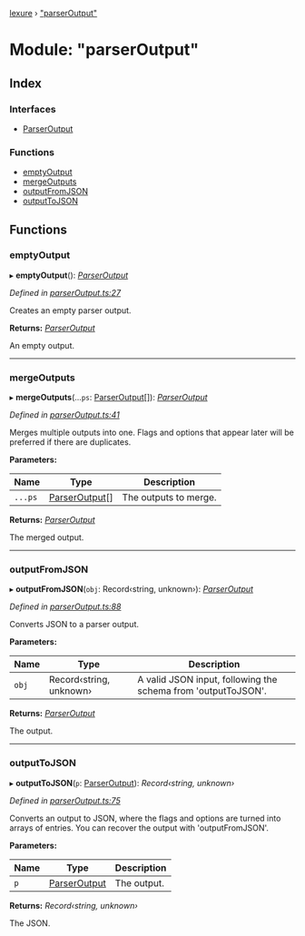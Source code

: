 [lexure](../README.md) › ["parserOutput"](_parseroutput_.md)

# Module: "parserOutput"

## Index

### Interfaces

* [ParserOutput](../interfaces/_parseroutput_.parseroutput.md)

### Functions

* [emptyOutput](_parseroutput_.md#emptyoutput)
* [mergeOutputs](_parseroutput_.md#mergeoutputs)
* [outputFromJSON](_parseroutput_.md#outputfromjson)
* [outputToJSON](_parseroutput_.md#outputtojson)

## Functions

###  emptyOutput

▸ **emptyOutput**(): *[ParserOutput](../interfaces/_parseroutput_.parseroutput.md)*

*Defined in [parserOutput.ts:27](https://github.com/1Computer1/lexure/blob/5f4fd4c/src/parserOutput.ts#L27)*

Creates an empty parser output.

**Returns:** *[ParserOutput](../interfaces/_parseroutput_.parseroutput.md)*

An empty output.

___

###  mergeOutputs

▸ **mergeOutputs**(...`ps`: [ParserOutput](../interfaces/_parseroutput_.parseroutput.md)[]): *[ParserOutput](../interfaces/_parseroutput_.parseroutput.md)*

*Defined in [parserOutput.ts:41](https://github.com/1Computer1/lexure/blob/5f4fd4c/src/parserOutput.ts#L41)*

Merges multiple outputs into one.
Flags and options that appear later will be preferred if there are duplicates.

**Parameters:**

Name | Type | Description |
------ | ------ | ------ |
`...ps` | [ParserOutput](../interfaces/_parseroutput_.parseroutput.md)[] | The outputs to merge. |

**Returns:** *[ParserOutput](../interfaces/_parseroutput_.parseroutput.md)*

The merged output.

___

###  outputFromJSON

▸ **outputFromJSON**(`obj`: Record‹string, unknown›): *[ParserOutput](../interfaces/_parseroutput_.parseroutput.md)*

*Defined in [parserOutput.ts:88](https://github.com/1Computer1/lexure/blob/5f4fd4c/src/parserOutput.ts#L88)*

Converts JSON to a parser output.

**Parameters:**

Name | Type | Description |
------ | ------ | ------ |
`obj` | Record‹string, unknown› | A valid JSON input, following the schema from 'outputToJSON'. |

**Returns:** *[ParserOutput](../interfaces/_parseroutput_.parseroutput.md)*

The output.

___

###  outputToJSON

▸ **outputToJSON**(`p`: [ParserOutput](../interfaces/_parseroutput_.parseroutput.md)): *Record‹string, unknown›*

*Defined in [parserOutput.ts:75](https://github.com/1Computer1/lexure/blob/5f4fd4c/src/parserOutput.ts#L75)*

Converts an output to JSON, where the flags and options are turned into arrays of entries.
You can recover the output with 'outputFromJSON'.

**Parameters:**

Name | Type | Description |
------ | ------ | ------ |
`p` | [ParserOutput](../interfaces/_parseroutput_.parseroutput.md) | The output. |

**Returns:** *Record‹string, unknown›*

The JSON.

